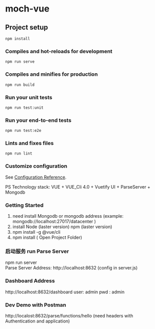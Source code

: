 <!--
 * @Author: Json.Xu
 * @Date: 2019-12-21 14:51:07
 * @LastEditTime : 2019-12-21 15:09:51
 * @LastEditors  : Json.Xu
 * @Description: 
 * @FilePath: \vue_vuetify_parseserver\README.md
 -->
# moch-vue

## Project setup
```
npm install 
```

### Compiles and hot-reloads for development
```
npm run serve
```

### Compiles and minifies for production
```
npm run build
```

### Run your unit tests
```
npm run test:unit
```

### Run your end-to-end tests
```
npm run test:e2e
```

### Lints and fixes files
```
npm run lint
```

### Customize configuration
See [Configuration Reference](https://cli.vuejs.org/config/).


PS Technology stack:
VUE + VUE_Cli 4.0 + Vuetify UI + ParseServer + Mongodb 

### Getting Started
1. need install Mongodb or mongodb address (example: mongodb://localhost:27017/datacenter )
2. install Node (laster version) npm (laster version)
3. npm install -g @vue/cli 
4. npm install ( Open Project Folder)

### 启动服务 run Parse Server 
npm run server  
Parse Server Address: http://localhost:8632 (config in server.js)

### Dashboard Address
http://localhost:8632/dashboard
user: admin
pwd : admin

### Dev Demo with Postman 
http://localost:8632/parse/functions/hello (need headers with Authentication and application)
